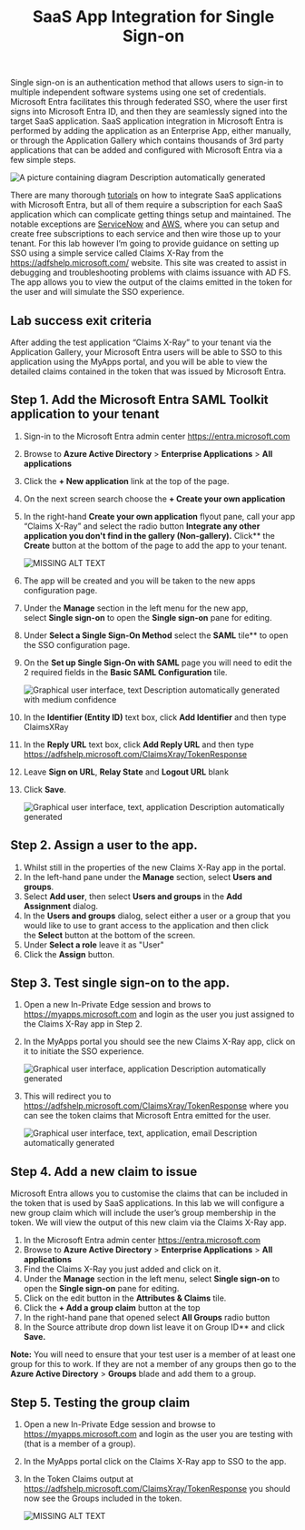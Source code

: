 ﻿---
id: saasapp
title: SaaS App Integration for Single Sign-on
sidebar_label: SaaS App Integration
slug: /saasapp
---

Single sign-on is an authentication method that allows users to sign-in to multiple independent software systems using one set of credentials. Microsoft Entra facilitates this through federated SSO, where the user first signs into Microsoft Entra ID, and then they are seamlessly signed into the target SaaS application. SaaS application integration in Microsoft Entra is performed by adding the application as an Enterprise App, either manually, or through the Application Gallery which contains thousands of 3rd party applications that can be added and configured with Microsoft Entra via a few simple steps.

   ![A picture containing diagram Description automatically generated](img/saasapp.001.png)

There are many thorough [tutorials](https://learn.microsoft.com/azure/active-directory/saas-apps/tutorial-list) on how to integrate SaaS applications with Microsoft Entra, but all of them require a subscription for each SaaS application which can complicate getting things setup and maintained. The notable exceptions are [ServiceNow](https://learn.microsoft.com/azure/active-directory/saas-apps/servicenow-tutorial) and [AWS](https://learn.microsoft.com/azure/active-directory/saas-apps/amazon-web-service-tutorial), where you can setup and create free subscriptions to each service and then wire those up to your tenant. For this lab however I’m going to provide guidance on setting up SSO using a simple service called Claims X-Ray from the <https://adfshelp.microsoft.com/> website. This site was created to assist in debugging and troubleshooting problems with claims issuance with AD FS. The app allows you to view the output of the claims emitted in the token for the user and will simulate the SSO experience.

## Lab success exit criteria

After adding the test application “Claims X-Ray” to your tenant via the Application Gallery, your Microsoft Entra users will be able to SSO to this application using the MyApps portal, and you will be able to view the detailed claims contained in the token that was issued by Microsoft Entra.

## Step 1.  Add the Microsoft Entra SAML Toolkit application to your tenant

1. Sign-in to the Microsoft Entra admin center <https://entra.microsoft.com>
1. Browse to **Azure Active Directory** > **Enterprise Applications** > **All applications**
1. Click the **+ New application** link at the top of the page.
1. On the next screen search choose the **+ Create your own application**
1. In the right-hand **Create your own application** flyout pane, call your app “Claims X-Ray” and select the radio button **Integrate any other application you don't find in the gallery (Non-gallery).** Click** the **Create** button at the bottom of the page to add the app to your tenant.

   ![MISSING ALT TEXT](img/saasapp.002.png)

1. The app will be created and you will be taken to the new apps configuration page.
1. Under the **Manage** section in the left menu for the new app, select **Single sign-on** to open the **Single sign-on** pane for editing.
1. Under **Select a Single Sign-On Method** select the **SAML** tile** to open the SSO configuration page. 
1. On the **Set up Single Sign-On with SAML** page you will need to edit the 2 required fields in the **Basic SAML Configuration** tile.

   ![Graphical user interface, text Description automatically generated with medium confidence](img/saasapp.003.png)

1. In the **Identifier (Entity ID)** text box, click **Add Identifier** and then type ClaimsXRay 
1. In the **Reply URL** text box, click **Add Reply URL** and then type <https://adfshelp.microsoft.com/ClaimsXray/TokenResponse>
1. Leave **Sign on URL**, **Relay State** and **Logout URL** blank
1. Click **Save**.

   ![Graphical user interface, text, application Description automatically generated](img/saasapp.004.png)

## Step 2. Assign a user to the app.

1. Whilst still in the properties of the new Claims X-Ray app in the portal.
1. In the left-hand pane under the **Manage** section, select **Users and groups**.
1. Select **Add user**, then select **Users and groups** in the **Add Assignment** dialog.
1. In the **Users and groups** dialog, select either a user or a group that you would like to use to grant access to the application and then click the **Select** button at the bottom of the screen.
1. Under **Select a role** leave it as "User"
1. Click the **Assign** button.

## Step 3. Test single sign-on to the app.

1. Open a new In-Private Edge session and brows to <https://myapps.microsoft.com> and login as the user you just assigned to the Claims X-Ray app in Step 2.

1. In the MyApps portal you should see the new Claims X-Ray app, click on it to initiate the SSO experience.

   ![Graphical user interface, application Description automatically generated](img/saasapp.005.png)

1. This will redirect you to <https://adfshelp.microsoft.com/ClaimsXray/TokenResponse> where you can see the token claims that Microsoft Entra emitted for the user.

   ![Graphical user interface, text, application, email Description automatically generated](img/saasapp.006.png)

## Step 4. Add a new claim to issue

Microsoft Entra allows you to customise the claims that can be included in the token that is used by SaaS applications. In this lab we will configure a new group claim which will include the user’s group membership in the token. We will view the output of this new claim via the Claims X-Ray app.

1. In the Microsoft Entra admin center <https://entra.microsoft.com>
1. Browse to **Azure Active Directory** > **Enterprise Applications** > **All applications**
1. Find the Claims X-Ray you just added and click on it.
1. Under the **Manage** section in the left menu, select **Single sign-on** to open the **Single sign-on** pane for editing.
1. Click on the edit button in the **Attributes & Claims** tile.
1. Click the **+ Add a group claim** button at the top
1. In the right-hand pane that opened select **All Groups** radio button
1. In the Source attribute drop down list leave it on Group ID** and click **Save.**

**Note:** You will need to ensure that your test user is a member of at least one group for this to work. If they are not a member of any groups then go to the **Azure Active Directory** > **Groups** blade and add them to a group.

## Step 5. Testing the group claim

1. Open a new In-Private Edge session and browse to <https://myapps.microsoft.com> and login as the user you are testing with (that is a member of a group).
1. In the MyApps portal click on the Claims X-Ray app to SSO to the app.
1. In the Token Claims output at <https://adfshelp.microsoft.com/ClaimsXray/TokenResponse> you should now see the Groups included in the token.

   ![MISSING ALT TEXT](img/saasapp.007.png)
